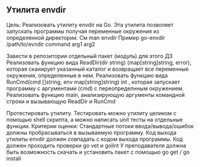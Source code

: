 ## Утилита envdir

Цель: Реализовать утилиту envdir на Go. Эта утилита позволяет запускать программы получая переменные окружения из определенной директории. См man envdir Пример go-envdir /path/to/evndir command arg1 arg2

Завести в репозитории отдельный пакет (модуль) для этого ДЗ
Реализовать функцию вида ReadDir(dir string) (map[string]string, error), которая сканирует указанный каталог и возвращает все переменные окружения, определенные в нем.
Реализовать функцию вида RunCmd(cmd []string, env map[string]string) int , которая запускает программу с аргументами (cmd) c переопределнным окружением.
Реализовать функцию main, анализирующую аргументы командной строки и вызывающую ReadDir и RunCmd

Протестировать утилиту.
Тестировать можно утилиту целиком с помощью shell скрипта, а можно написать unit тесты на отдельные функции.
Критерии оценки: Стандартные потоки ввода/вывода/ошибок должны пробрасываться в вызываемую программу.
Код выхода утилиты envdir должен совпадать с кодом выхода программы.
Код должен проходить проверки go vet и golint
У преподавателя должна быть возможность скачать и установить пакет с помощью go get / go install